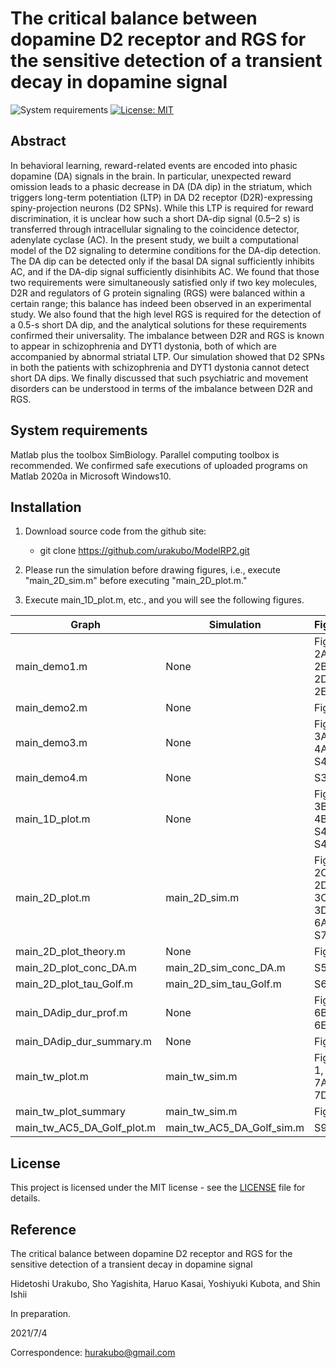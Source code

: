 # The critical balance between dopamine D2 receptor and RGS for the sensitive detection of a transient decay in dopamine signal

![System requirements](https://img.shields.io/badge/platform-matlab2020a%20or%20newer-green.svg)
[![License: MIT](https://img.shields.io/badge/License-MIT-blue.svg)](https://opensource.org/licenses/MIT)

## Abstract
In behavioral learning, reward-related events are encoded into phasic dopamine (DA) signals in the brain. In particular, unexpected reward omission leads to a phasic decrease in DA (DA dip) in the striatum, which triggers long-term potentiation (LTP) in DA D2 receptor (D2R)-expressing spiny-projection neurons (D2 SPNs). While this LTP is required for reward discrimination, it is unclear how such a short DA-dip signal (0.5–2 s) is transferred through intracellular signaling to the coincidence detector, adenylate cyclase (AC). In the present study, we built a computational model of the D2 signaling to determine conditions for the DA-dip detection. The DA dip can be detected only if the basal DA signal sufficiently inhibits AC, and if the DA-dip signal sufficiently disinhibits AC. We found that those two requirements were simultaneously satisfied only if two key molecules, D2R and regulators of G protein signaling (RGS) were balanced within a certain range; this balance has indeed been observed in an experimental study. We also found that the high level RGS is required for the detection of a 0.5-s short DA dip, and the analytical solutions for these requirements confirmed their universality. The imbalance between D2R and RGS is known to appear in schizophrenia and DYT1 dystonia, both of which are accompanied by abnormal striatal LTP. Our simulation showed that D2 SPNs in both the patients with schizophrenia and DYT1 dystonia cannot detect short DA dips. We finally discussed that such psychiatric and movement disorders can be understood in terms of the imbalance between D2R and RGS.

## System requirements

Matlab plus the toolbox SimBiology. Parallel computing toolbox is recommended. We confirmed safe executions of uploaded programs on Matlab 2020a in Microsoft Windows10.

## Installation

1. Download source code from the github site:

	- git clone https://github.com/urakubo/ModelRP2.git

2. Please run the simulation before drawing figures, i.e., execute "main_2D_sim.m" before executing "main_2D_plot.m."

3. Execute main_1D_plot.m, etc., and you will see the following figures.


| Graph | Simulation | Figure |
| ------------- | ------------- | ------------- |
| main_demo1.m | None | Fig 2A, 2B, 2D, 2E |
| main_demo2.m | None | Fig 2F |
| main_demo3.m | None | Figs 3A, 4A, S4A |
| main_demo4.m | None | S3 Fig |
| main_1D_plot.m | None | Figs 3B, 4B, S4B-S4D |
| main_2D_plot.m | main_2D_sim.m | Figs 2C, 2D, 3C, 3D, 6A, S7 |
| main_2D_plot_theory.m | None | Fig 5 |
| main_2D_plot_conc_DA.m | main_2D_sim_conc_DA.m | S5 Fig |
| main_2D_plot_tau_Golf.m | main_2D_sim_tau_Golf.m | S6 Fig |
| main_DAdip_dur_prof.m | None | Fig 6B-6E|
| main_DAdip_dur_summary.m | None | Fig 6F|
| main_tw_plot.m | main_tw_sim.m | Figs 1, 7A-7D  |
| main_tw_plot_summary | main_tw_sim.m | Fig 7E |
| main_tw_AC5_DA_Golf_plot.m | main_tw_AC5_DA_Golf_sim.m | S9 Fig |

## License

This project is licensed under the MIT license - see the [LICENSE](LICENSE) file for details.

## Reference
The critical balance between dopamine D2 receptor and RGS for the sensitive detection of a transient decay in dopamine signal

Hidetoshi Urakubo, Sho Yagishita, Haruo Kasai, Yoshiyuki Kubota, and Shin Ishii

In preparation.

2021/7/4

Correspondence: hurakubo@gmail.com

